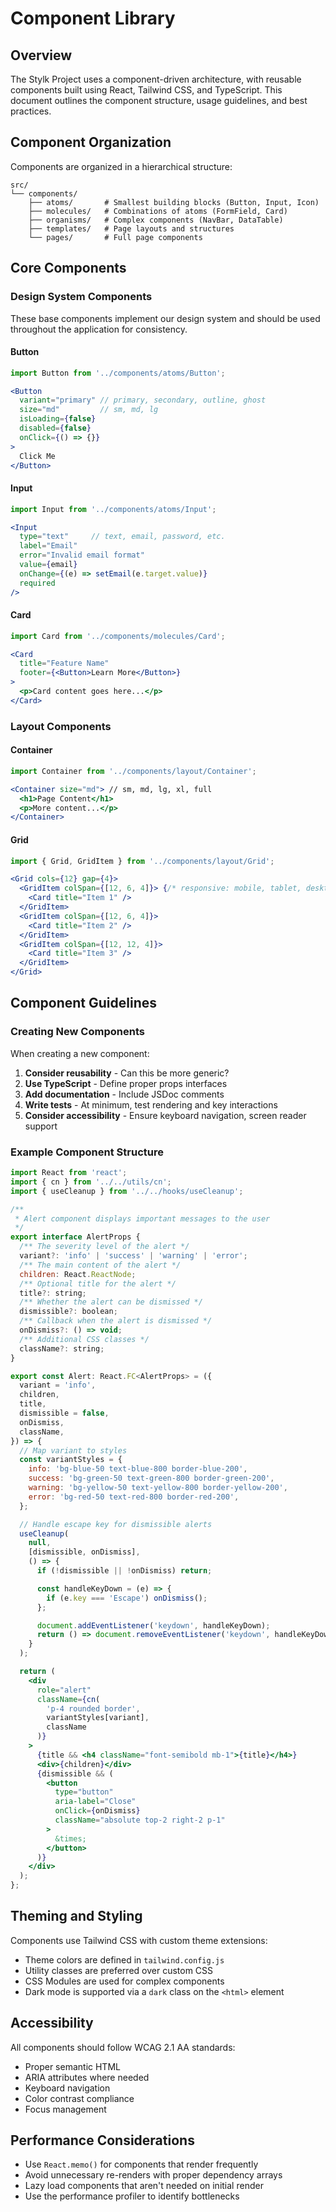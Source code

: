 # Component Library

## Overview

The Stylk Project uses a component-driven architecture, with reusable components built using React, Tailwind CSS, and TypeScript. This document outlines the component structure, usage guidelines, and best practices.

## Component Organization

Components are organized in a hierarchical structure:

```
src/
└── components/
    ├── atoms/       # Smallest building blocks (Button, Input, Icon)
    ├── molecules/   # Combinations of atoms (FormField, Card)
    ├── organisms/   # Complex components (NavBar, DataTable)
    ├── templates/   # Page layouts and structures
    └── pages/       # Full page components
```

## Core Components

### Design System Components

These base components implement our design system and should be used throughout the application for consistency.

#### Button

```jsx
import Button from '../components/atoms/Button';

<Button 
  variant="primary" // primary, secondary, outline, ghost
  size="md"         // sm, md, lg
  isLoading={false}
  disabled={false}
  onClick={() => {}}
>
  Click Me
</Button>
```

#### Input

```jsx
import Input from '../components/atoms/Input';

<Input 
  type="text"     // text, email, password, etc.
  label="Email"
  error="Invalid email format"
  value={email}
  onChange={(e) => setEmail(e.target.value)}
  required
/>
```

#### Card

```jsx
import Card from '../components/molecules/Card';

<Card 
  title="Feature Name"
  footer={<Button>Learn More</Button>}
>
  <p>Card content goes here...</p>
</Card>
```

### Layout Components

#### Container

```jsx
import Container from '../components/layout/Container';

<Container size="md"> // sm, md, lg, xl, full
  <h1>Page Content</h1>
  <p>More content...</p>
</Container>
```

#### Grid

```jsx
import { Grid, GridItem } from '../components/layout/Grid';

<Grid cols={12} gap={4}>
  <GridItem colSpan={[12, 6, 4]}> {/* responsive: mobile, tablet, desktop */}
    <Card title="Item 1" />
  </GridItem>
  <GridItem colSpan={[12, 6, 4]}>
    <Card title="Item 2" />
  </GridItem>
  <GridItem colSpan={[12, 12, 4]}>
    <Card title="Item 3" />
  </GridItem>
</Grid>
```

## Component Guidelines

### Creating New Components

When creating a new component:

1. **Consider reusability** - Can this be more generic?
2. **Use TypeScript** - Define proper props interfaces
3. **Add documentation** - Include JSDoc comments
4. **Write tests** - At minimum, test rendering and key interactions
5. **Consider accessibility** - Ensure keyboard navigation, screen reader support

### Example Component Structure

```jsx
import React from 'react';
import { cn } from '../../utils/cn';
import { useCleanup } from '../../hooks/useCleanup';

/**
 * Alert component displays important messages to the user
 */
export interface AlertProps {
  /** The severity level of the alert */
  variant?: 'info' | 'success' | 'warning' | 'error';
  /** The main content of the alert */
  children: React.ReactNode;
  /** Optional title for the alert */
  title?: string;
  /** Whether the alert can be dismissed */
  dismissible?: boolean;
  /** Callback when the alert is dismissed */
  onDismiss?: () => void;
  /** Additional CSS classes */
  className?: string;
}

export const Alert: React.FC<AlertProps> = ({
  variant = 'info',
  children,
  title,
  dismissible = false,
  onDismiss,
  className,
}) => {
  // Map variant to styles
  const variantStyles = {
    info: 'bg-blue-50 text-blue-800 border-blue-200',
    success: 'bg-green-50 text-green-800 border-green-200',
    warning: 'bg-yellow-50 text-yellow-800 border-yellow-200',
    error: 'bg-red-50 text-red-800 border-red-200',
  };

  // Handle escape key for dismissible alerts
  useCleanup(
    null,
    [dismissible, onDismiss],
    () => {
      if (!dismissible || !onDismiss) return;

      const handleKeyDown = (e) => {
        if (e.key === 'Escape') onDismiss();
      };

      document.addEventListener('keydown', handleKeyDown);
      return () => document.removeEventListener('keydown', handleKeyDown);
    }
  );

  return (
    <div
      role="alert"
      className={cn(
        'p-4 rounded border',
        variantStyles[variant],
        className
      )}
    >
      {title && <h4 className="font-semibold mb-1">{title}</h4>}
      <div>{children}</div>
      {dismissible && (
        <button
          type="button"
          aria-label="Close"
          onClick={onDismiss}
          className="absolute top-2 right-2 p-1"
        >
          &times;
        </button>
      )}
    </div>
  );
};
```

## Theming and Styling

Components use Tailwind CSS with custom theme extensions:

- Theme colors are defined in `tailwind.config.js`
- Utility classes are preferred over custom CSS
- CSS Modules are used for complex components
- Dark mode is supported via a `dark` class on the `<html>` element

## Accessibility

All components should follow WCAG 2.1 AA standards:

- Proper semantic HTML
- ARIA attributes where needed
- Keyboard navigation
- Color contrast compliance
- Focus management

## Performance Considerations

- Use `React.memo()` for components that render frequently
- Avoid unnecessary re-renders with proper dependency arrays
- Lazy load components that aren't needed on initial render
- Use the performance profiler to identify bottlenecks

